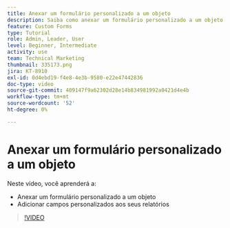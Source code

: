 ```yaml
---
title: Anexar um formulário personalizado a um objeto
description: Saiba como anexar um formulário personalizado a um objeto e tornar campos personalizados visíveis em relatórios.
feature: Custom Forms
type: Tutorial
role: Admin, Leader, User
level: Beginner, Intermediate
activity: use
team: Technical Marketing
thumbnail: 335173.png
jira: KT-8910
exl-id: 0d4ebd19-f4e8-4e3b-9580-e22e47442836
doc-type: video
source-git-commit: 409147f9a62302d28e14b834981992a0421d4e4b
workflow-type: tm+mt
source-wordcount: '52'
ht-degree: 0%

---
```


# Anexar um formulário personalizado a um objeto

Neste vídeo, você aprenderá a:

* Anexar um formulário personalizado a um objeto
* Adicionar campos personalizados aos seus relatórios

>[!VIDEO](https://video.tv.adobe.com/v/335173/?quality=12&learn=on)
